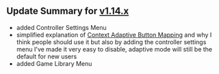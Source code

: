 ## Update Summary for [v1.14.x](https://github.com/quinton-ashley/nostlan/releases)

- added Controller Settings Menu
- simplified explanation of [Context Adaptive Button Mapping](https://github.com/quinton-ashley/nostlan/wiki/Adaptive-Button-Mapping) and why I think people should use it but also by adding the controller settings menu I've made it very easy to disable, adaptive mode will still be the default for new users
- added Game Library Menu
